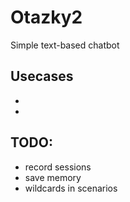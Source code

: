 # Otazky2

Simple text-based chatbot

## Usecases

* [](usecases/000-exit.md)
* [](usecases/001-stages-of-excellence.md)


## TODO:

* record sessions
* save memory
* wildcards in scenarios
